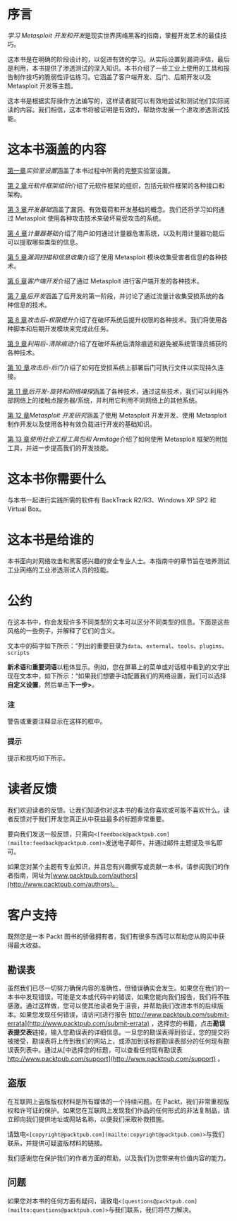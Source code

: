 # 序言

*学习 Metasploit 开发和开发*是现实世界网络黑客的指南，掌握开发艺术的最佳技巧。

这本书是在明确的阶段设计的，以促进有效的学习。从实际设置到漏洞评估，最后是利用，本书提供了渗透测试的深入知识。本书介绍了一些工业上使用的工具和报告制作技巧的脆弱性评估练习。它涵盖了客户端开发、后门、后期开发以及 Metasploit 开发等主题。

这本书是根据实际操作方法编写的，这样读者就可以有效地尝试和测试他们实际阅读的内容。我们相信，这本书将被证明是有效的，帮助你发展一个进攻渗透测试技能。

# 这本书涵盖的内容

[第一章](01.html "Chapter 1. Lab Setup")*实验室设置*涵盖了本书过程中所需的完整实验室设置。

[第 2 章](02.html "Chapter 2. Metasploit Framework Organization")*元软件框架组织*介绍了元软件框架的组织，包括元软件框架的各种接口和架构。

[第 3 章](03.html "Chapter 3. Exploitation Basics")*开发基础*涵盖了漏洞、有效载荷和开发基础的概念。我们还将学习如何通过 Metasploit 使用各种攻击技术来破坏易受攻击的系统。

[第 4 章](04.html "Chapter 4. Meterpreter Basics")*计量器基础*介绍了用户如何通过计量器危害系统，以及利用计量器功能后可以提取哪些类型的信息。

[第 5 章](05.html "Chapter 5. Vulnerability Scanning and Information Gathering")*漏洞扫描和信息收集*介绍了使用 Metasploit 模块收集受害者信息的各种技术。

[第 6 章](06.html "Chapter 6. Client-side Exploitation")*客户端开发*介绍了通过 Metasploit 进行客户端开发的各种技术。

[第 7 章](07.html "Chapter 7. Post Exploitation")*后开发*涵盖了后开发的第一阶段，并讨论了通过流量计收集受损系统的各种信息的技术。

[第 8 章](08.html "Chapter 8. Post Exploitation – Privilege Escalation")*攻击后-权限提升*介绍了在破坏系统后提升权限的各种技术。我们将使用各种脚本和后期开发模块来完成此任务。

[第 9 章](09.html "Chapter 9. Post Exploitation – Cleaning Up Traces")*利用后-清除痕迹*介绍了在破坏系统后清除痕迹和避免被系统管理员捕获的各种技术。

[第 10 章](10.html "Chapter 10. Post Exploitation – Backdoors")*攻击后-后门*介绍了如何在受损系统上部署后门可执行文件以实现持久连接。

[第 11 章](11.html "Chapter 11. Post Exploitation – Pivoting and Network Sniffing")*后开发-旋转和网络嗅探*涵盖了各种技术，通过这些技术，我们可以利用外部网络上的接触点服务器/系统，并利用它利用不同网络上的其他系统。

[第 12 章](12.html "Chapter 12. Exploit Research with Metasploit")*Metasploit 开发研究*涵盖了使用 Metasploit 开发开发、使用 Metasploit 制作开发以及使用各种有效负载进行开发的基础知识。

[第 13 章](13.html "Chapter 13. Using Social Engineering Toolkit and Armitage")*使用社会工程工具包和 Armitage*介绍了如何使用 Metasploit 框架的附加工具，并进一步提高我们的开发技能。

# 这本书你需要什么

与本书一起进行实践所需的软件有 BackTrack R2/R3、Windows XP SP2 和 Virtual Box。

# 这本书是给谁的

本书面向对网络攻击和黑客感兴趣的安全专业人士。本指南中的章节旨在培养测试工业网络的工业渗透测试人员的技能。

# 公约

在这本书中，你会发现许多不同类型的文本可以区分不同类型的信息。下面是这些风格的一些例子，并解释了它们的含义。

文本中的码字如下所示：“列出的重要目录为`data`、`external`、`tools`、`plugins`、`scripts`

**新术语**和**重要词语**以粗体显示。例如，您在屏幕上的菜单或对话框中看到的文字出现在文本中，如下所示：“如果我们想要手动配置我们的网络设置，我们可以选择**自定义设置**，然后单击**下一步>**。

### 注

警告或重要注释显示在这样的框中。

### 提示

提示和技巧如下所示。

# 读者反馈

我们欢迎读者的反馈。让我们知道你对这本书的看法你喜欢或可能不喜欢什么。读者反馈对于我们开发您真正从中获益最多的标题非常重要。

要向我们发送一般反馈，只需向`<[feedback@packtpub.com](mailto:feedback@packtpub.com)>`发送电子邮件，并通过邮件主题提及书名即可。

如果您对某个主题有专业知识，并且您有兴趣撰写或贡献一本书，请参阅我们的作者指南，网址为[www.packtpub.com/authors](http://www.packtpub.com/authors)。

# 客户支持

既然您是一本 Packt 图书的骄傲拥有者，我们有很多东西可以帮助您从购买中获得最大收益。

## 勘误表

虽然我们已尽一切努力确保内容的准确性，但错误确实会发生。如果您在我们的一本书中发现错误，可能是文本或代码中的错误，如果您能向我们报告，我们将不胜感激。通过这样做，您可以使其他读者免于沮丧，并帮助我们改进本书的后续版本。如果您发现任何错误，请访问[进行报告 http://www.packtpub.com/submit-errata](http://www.packtpub.com/submit-errata) ，选择您的书籍，点击**勘误表提交表**链接，输入您勘误表的详细信息。一旦您的勘误表得到验证，您的提交将被接受，勘误表将上传到我们的网站上，或添加到该标题勘误表部分的任何现有勘误表列表中。通过从[中选择您的标题，可以查看任何现有勘误表 http://www.packtpub.com/support](http://www.packtpub.com/support) 。

## 盗版

在互联网上盗版版权材料是所有媒体的一个持续问题。在 Packt，我们非常重视版权和许可证的保护。如果您在互联网上发现我们作品的任何形式的非法复制品，请立即向我们提供地址或网站名称，以便我们采取补救措施。

请致电`<[copyright@packtpub.com](mailto:copyright@packtpub.com)>`与我们联系，并提供可疑盗版材料的链接。

我们感谢您在保护我们的作者方面的帮助，以及我们为您带来有价值内容的能力。

## 问题

如果您对本书的任何方面有疑问，请致电`<[questions@packtpub.com](mailto:questions@packtpub.com)>`与我们联系，我们将尽力解决。